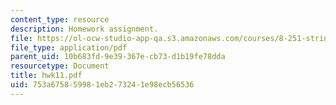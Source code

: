 ```yaml
---
content_type: resource
description: Homework assignment.
file: https://ol-ocw-studio-app-qa.s3.amazonaws.com/courses/8-251-string-theory-for-undergraduates-spring-2007/753a675859981eb273241e98ecb56536_hwk11.pdf
file_type: application/pdf
parent_uid: 10b683fd-9e39-367e-cb73-d1b19fe78dda
resourcetype: Document
title: hwk11.pdf
uid: 753a6758-5998-1eb2-7324-1e98ecb56536
---
```

